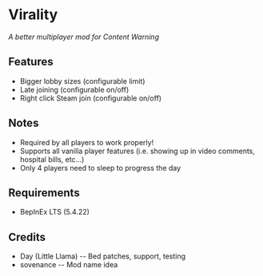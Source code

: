 # Virality

*A better multiplayer mod for Content Warning*

## Features
- Bigger lobby sizes (configurable limit)
- Late joining (configurable on/off)
- Right click Steam join (configurable on/off)

## Notes
- Required by all players to work properly!
- Supports all vanilla player features (i.e. showing up in video comments, hospital bills, etc...)
- Only 4 players need to sleep to progress the day

## Requirements
- BepInEx LTS (5.4.22)

## Credits
- Day (Little Llama) -- Bed patches, support, testing
- sovenance -- Mod name idea
